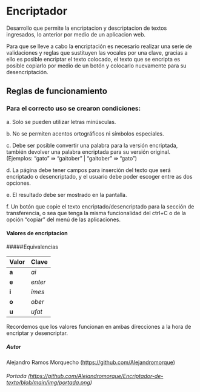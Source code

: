 # Encriptador

Desarrollo que permite la encriptacion y descriptacion de textos ingresados, lo anterior por medio de un aplicacion web. 

Para que se lleve a cabo la encriptación es necesario realizar una serie de validaciones y reglas que sustituyen las vocales por una clave, gracias a ello es posible encriptar el texto colocado, el texto que se encripta es posible copiarlo por medio de un botón y colocarlo nuevamente para su desencriptación. 

## Reglas de funcionamiento

### Para el correcto uso se crearon condiciones:

a. Solo se pueden utilizar letras minúsculas.

b. No se permiten acentos ortográficos ni símbolos especiales.

c. Debe ser posible convertir una palabra para la versión encriptada, también devolver una palabra encriptada para su versión original. (Ejemplos: “gato” ⇛ “gaitober” | “gaitober” ⇛ “gato”)

d. La página debe tener campos para inserción del texto que será encriptado o desencriptado, y el usuario debe poder escoger entre as dos opciones.

e. El resultado debe ser mostrado en la pantalla.

f. Un botón que copie el texto encriptado/desencriptado para la sección de transferencia, o sea que tenga la misma funcionalidad del ctrl+C o de la opción “copiar” del menú de las aplicaciones.

#### Valores de encriptacion

##### Equivalencias 


|  Valor| Clave  |
| :-----| :------|
| **a** | *ai*   |
| **e** | *enter*|
| **i** | *imes* |
| **o** | *ober* |
| **u** | *ufat* |

Recordemos que los valores funcionan en ambas direcciones a la hora de encriptar y desencriptar.

##### Autor
Alejandro Ramos Morquecho (https://github.com/Alejandromorque)

###### Portada (https://github.com/Alejandromorque/Encriptador-de-texto/blob/main/img/portada.png)



